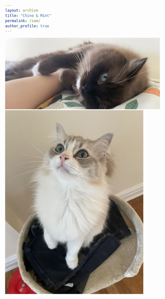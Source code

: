 ```yaml
---
layout: archive
title: "Chino & Mint"
permalink: /sam/
author_profile: true
---
```


<!--  -->
<img src="/images/WechatIMG50.jpeg" width="900">
<img src="/images/WechatIMG51.jpeg" width="450">
